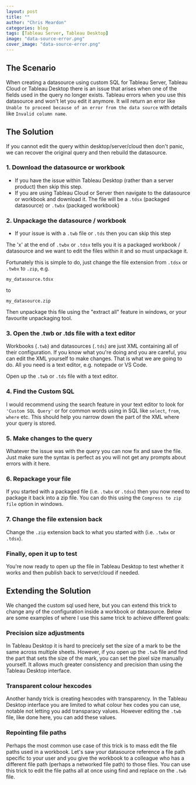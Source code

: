 ```yaml
---
layout: post
title: ""
author: "Chris Meardon"
categories: blog
tags: [Tableau Server, Tableau Desktop]
image: "data-source-error.png"
cover_image: "data-source-error.png"
---
```


## The Scenario

When creating a datasource using custom SQL for Tableau Server, Tableau Cloud or Tableau Desktop there is an issue that arises when one of the fields used in the query no longer exists. Tableau errors when you use this datasource and won't let you edit it anymore. It will return an error like `Unable to proceed because of an error from the data source` with details like `Invalid column name`.

## The Solution

If you cannot edit the query within desktop/server/cloud then don't panic, we can recover the original query and then rebuild the datasource.

### 1. Download the datasource or workbook

- If you have the issue within Tableau Desktop (rather than a server product) then skip this step.
- If you are using Tableau Cloud or Server then navigate to the datasource or workbook and download it. The file will be a `.tdsx` (packaged datasource) or `.twbx` (packaged workbook)

### 2. Unpackage the datasource / workbook

- If your issue is with a `.twb` file or `.tds` then you can skip this step

The 'x' at the end of `.twbx` or `.tdsx` tells you it is a packaged workbook / datasource and we want to edit the files within it and so must unpackage it.

Fortunately this is simple to do, just change the file extension from `.tdsx` or `.twbx` to `.zip`, e.g.

```
my_datasource.tdsx
```

to

```
my_datasource.zip
```

Then unpackage this file using the "extract all" feature in windows, or your favourite unpackaging tool.

### 3. Open the .twb or .tds file with a text editor

Workbooks (`.twb`) and datasources (`.tds`) are just XML containing all of their configuration. If you know what you're doing and you are careful, you can edit the XML yourself to make changes. That is what we are going to do. All you need is a text editor, e.g. notepade or VS Code.

Open up the `.twb` or `.tds` file with a text editor.

### 4. Find the Custom SQL

I would recommend using the search feature in your text editor to look for `'Custom SQL Query'` or for common words using in SQL like `select`, `from`, `where` etc. This should help you narrow down the part of the XML where your query is stored.

### 5. Make changes to the query

Whatever the issue was with the query you can now fix and save the file. Just make sure the syntax is perfect as you will not get any prompts about errors with it here.

### 6. Repackage your file

If you started with a packaged file (i.e. `.twbx` or `.tdsx`) then you now need to package it back into a zip file. You can do this using the `Compress to zip file` option in windows.

### 7. Change the file extension back

Change the `.zip` extension back to what you started with (i.e. `.twbx` or `.tdsx`).

### Finally, open it up to test

You're now ready to open up the file in Tableau Desktop to test whether it works and then publish back to server/cloud if needed.

## Extending the Solution

We changed the custom sql used here, but you can extend this trick to change any of the configuration inside a workbook or datasource. Below are some examples of where I use this same trick to achieve different goals:

### Precision size adjustments

In Tableau Desktop it is hard to precicely set the size of a mark to be the same across multiple sheets. However, if you open up the `.twb` file and find the part that sets the size of the mark, you can set the pixel size manually yourself. It allows much greater consistency and precision than using the Tableau Desktop interface.

### Transparent colour hexcodes

Another handy trick is creating hexcodes with transparency. In the Tableau Desktop interface you are limited to what colour hex codes you can use, notable not letting you add transparacy values. However editing the `.twb` file, like done here, you can add these values.

### Repointing file paths

Perhaps the most common use case of this trick is to mass edit the file paths used in a workbook. Let's saw your datasource reference a file path specific to your user and you give the workbook to a colleague who has a different file path (perhaps a networked file path) to those files. You can use this trick to edit the file paths all at once using find and replace on the `.twb` file.
